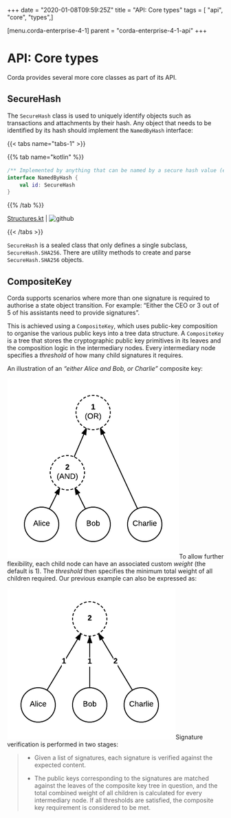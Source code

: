 +++
date = "2020-01-08T09:59:25Z"
title = "API: Core types"
tags = [ "api", "core", "types",]

[menu.corda-enterprise-4-1]
parent = "corda-enterprise-4-1-api"
+++



# API: Core types

Corda provides several more core classes as part of its API.


## SecureHash

The `SecureHash` class is used to uniquely identify objects such as transactions and attachments by their hash.
                Any object that needs to be identified by its hash should implement the `NamedByHash` interface:


{{< tabs name="tabs-1" >}}


{{% tab name="kotlin" %}}
```kotlin
/** Implemented by anything that can be named by a secure hash value (e.g. transactions, attachments). */
interface NamedByHash {
    val id: SecureHash
}

```
{{% /tab %}}

[Structures.kt](https://github.com/corda/enterprise/blob/release/ent/4.1/core/src/main/kotlin/net/corda/core/contracts/Structures.kt) | ![github](/images/svg/github.svg "github")

{{< /tabs >}}

`SecureHash` is a sealed class that only defines a single subclass, `SecureHash.SHA256`. There are utility methods
                to create and parse `SecureHash.SHA256` objects.


## CompositeKey

Corda supports scenarios where more than one signature is required to authorise a state object transition. For example:
                “Either the CEO or 3 out of 5 of his assistants need to provide signatures”.

This is achieved using a `CompositeKey`, which uses public-key composition to organise the various public keys into a
                tree data structure. A `CompositeKey` is a tree that stores the cryptographic public key primitives in its leaves and
                the composition logic in the intermediary nodes. Every intermediary node specifies a *threshold* of how many child
                signatures it requires.

An illustration of an *“either Alice and Bob, or Charlie”* composite key:

![composite key](resources/composite-key.png "composite key")To allow further flexibility, each child node can have an associated custom *weight* (the default is 1). The *threshold*
                then specifies the minimum total weight of all children required. Our previous example can also be expressed as:

![composite key 2](resources/composite-key-2.png "composite key 2")Signature verification is performed in two stages:

> 
> 
> * Given a list of signatures, each signature is verified against the expected content.
> 
> 
> * The public keys corresponding to the signatures are matched against the leaves of the composite key tree in question,
>                             and the total combined weight of all children is calculated for every intermediary node. If all thresholds are satisfied,
>                             the composite key requirement is considered to be met.
> 
> 

